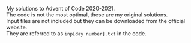 My solutions to Advent of Code 2020-2021.<br>
The code is not the most optimal, these are my original solutions.<br>
Input files are not included but they can be downloaded from the official website.<br>
They are referred to as `inp[day number].txt` in the code.
